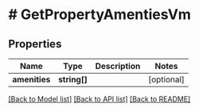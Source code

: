 # # GetPropertyAmentiesVm

## Properties

Name | Type | Description | Notes
------------ | ------------- | ------------- | -------------
**amenities** | **string[]** |  | [optional]

[[Back to Model list]](../../README.md#models) [[Back to API list]](../../README.md#endpoints) [[Back to README]](../../README.md)
